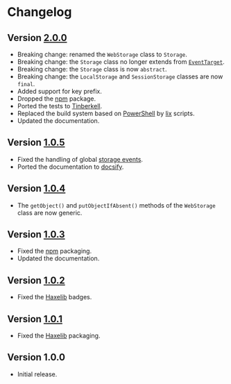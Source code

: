 # Changelog

## Version [2.0.0](https://bitbucket.org/cedx/webstorage.hx/branches/compare/v2.0.0..v1.0.5)
- Breaking change: renamed the `WebStorage` class to `Storage`.
- Breaking change: the `Storage` class no longer extends from [`EventTarget`](https://developer.mozilla.org/en-US/docs/Web/API/EventTarget).
- Breaking change: the `Storage` class is now `abstract`.
- Breaking change: the `LocalStorage` and `SessionStorage` classes are now `final`.
- Added support for key prefix.
- Dropped the [npm](https://www.npmjs.com) package.
- Ported the tests to [Tinberkell](https://haxetink.github.io/tink_unittest).
- Replaced the build system based on [PowerShell](https://docs.microsoft.com/en-us/powershell) by [lix](https://github.com/lix-pm/lix.client) scripts.
- Updated the documentation.

## Version [1.0.5](https://bitbucket.org/cedx/webstorage.hx/branches/compare/v1.0.5..v1.0.4)
- Fixed the handling of global [storage events](https://developer.mozilla.org/en-US/docs/Web/API/Window/storage_event).
- Ported the documentation to [docsify](https://docsify.js.org).

## Version [1.0.4](https://bitbucket.org/cedx/webstorage.hx/branches/compare/v1.0.4..v1.0.3)
- The `getObject()` and `putObjectIfAbsent()` methods of the `WebStorage` class are now generic.

## Version [1.0.3](https://bitbucket.org/cedx/webstorage.hx/branches/compare/v1.0.3..v1.0.2)
- Fixed the [npm](https://www.npmjs.com) packaging.
- Updated the documentation.

## Version [1.0.2](https://bitbucket.org/cedx/webstorage.hx/branches/compare/v1.0.2..v1.0.1)
- Fixed the [Haxelib](https://lib.haxe.org) badges.

## Version [1.0.1](https://bitbucket.org/cedx/webstorage.hx/branches/compare/v1.0.1..v1.0.0)
- Fixed the [Haxelib](https://lib.haxe.org) packaging.

## Version 1.0.0
- Initial release.
